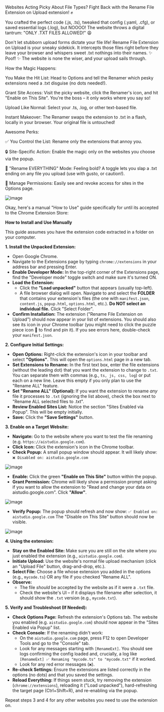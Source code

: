Websites Acting Picky About File Types? Fight Back with the Rename File Extension on Upload extension! ✊

You crafted the perfect code (.js, .ts), tweaked that config (.yaml, .cfg), or saved essential logs (.log), but NOOOO! The website throws a digital tantrum: "ONLY .TXT FILES ALLOWED!" 😩

Don't let stubborn upload forms dictate your file life! Rename File Extension on Upload is your sneaky sidekick. It intercepts those files right before they leave your browser and whispers sweet .txt nothings into their names. ✨ Poof! ✨ The website is none the wiser, and your upload sails through.

How the Magic Happens:

You Make the Hit List: Head to Options and tell the Renamer which pesky extensions need a .txt disguise (no dots needed!).

Grant Site Access: Visit the picky website, click the Renamer's icon, and hit "Enable on This Site". You're the boss – it only works where you say so!

Upload Like Normal: Select your .ts, .log, or other text-based file.

Instant Makeover: The Renamer swaps the extension to .txt in a flash, locally in your browser. Your original file is untouched!

Awesome Perks:

✅ You Control the List: Rename only the extensions that annoy you.

🔒 Site-Specific Action: Enable the magic only on the websites you choose via the popup.

🚀 "Rename EVERYTHING" Mode: Feeling bold? A toggle lets you slap a .txt ending on any file you upload (use with gusto, or caution!).

👀 Manage Permissions: Easily see and revoke access for sites in the Options page.


![image](https://github.com/user-attachments/assets/6ba2ee65-5085-4f25-9cb7-203f18354011)


Okay, here's a manual "How to Use" guide specifically for until its accepted to the Chrome Extension Store:

**How to Install and Use Manually**

This guide assumes you have the extension code extracted in a folder on your computer.

**1. Install the Unpacked Extension:**

*   Open Google Chrome.
*   Navigate to the Extensions page by typing `chrome://extensions` in your address bar and pressing Enter.
*   **Enable Developer Mode:** In the top-right corner of the Extensions page, find the "Developer mode" toggle switch and make sure it's turned ON.
*   **Load the Extension:**
    *   Click the **"Load unpacked"** button that appears (usually top-left).
    *   A file browser dialog will open. Navigate to and select the **FOLDER** that contains your extension's files (the one with `manifest.json`, `content.js`, `popup.html`, `options.html`, etc.). **Do NOT select an individual file.** Click "Select Folder".
*   **Confirm Installation:** The extension ("Rename File Extension on Upload") should now appear in your list of extensions. You should also see its icon in your Chrome toolbar (you might need to click the puzzle piece icon 🧩 to find and pin it). If you see errors here, double-check your `manifest.json`.

**2. Configure Initial Settings:**

*   **Open Options:** Right-click the extension's icon in your toolbar and select **"Options"**. This will open the `options.html` page in a new tab.
*   **Set Extensions to Rename:** In the first text box, enter the file extensions (without the leading dot) that you want the extension to change to `.txt`. You can separate them with commas (e.g., `ts, js, css, log`) or put each on a new line. Leave this empty if you only plan to use the "Rename ALL" feature.
*   **Set "Rename ALL" (Optional):** If you want the extension to rename *any* file it processes to `.txt` (ignoring the list above), check the box next to "Rename ALL selected files to .txt".
*   **Review Enabled Sites List:** Notice the section "Sites Enabled via Popup". This will be empty initially.
*   **Save:** Click the **"Save Settings"** button.

**3. Enable on a Target Website:**

*   **Navigate:** Go to the website where you want to test the file renaming (e.g. `https://aistudio.google.com`).
*   **Click Icon:** Click the extension's icon in the Chrome toolbar.
*   **Check Popup:** A small popup window should appear. It will likely show:
    `❌ Disabled on: aistudio.google.com`
    
![image](https://github.com/user-attachments/assets/0809af30-f516-4efe-a709-5eaa758b0efd)


*   **Enable:** Click the green **"Enable on This Site"** button within the popup.
*   **Grant Permission:** Chrome will likely show a permission prompt asking if you want to allow the extension to "Read and change your data on aistudio.google.com". Click **"Allow"**.

![image](https://github.com/user-attachments/assets/7e67453f-7265-4292-a850-d1dee4227a4b)

*   **Verify Popup:** The popup should refresh and now show:
    `✅ Enabled on: aistudio.google.com`
    The "Disable on This Site" button should now be visible.

![image](https://github.com/user-attachments/assets/257e499a-c7f3-4126-8192-99006bd7ba26)


**4. Using the extension:**

*   **Stay on the Enabled Site:** Make sure you are still on the site where you just enabled the extension (e.g., `aistudio.google.com`).
*   **Initiate Upload:** Use the website's normal file upload mechanism (click an "Upload File" button, drag-and-drop, etc.).
*   **Select File:** Choose a file whose extension you added in the options (e.g., `mycode.ts`) OR any file if you checked "Rename ALL".
*   **Observe:**
    *   The file *should* be accepted by the website as if it were a `.txt` file.
    *   Check the website's UI – if it displays the filename after selection, it should show the `.txt` version (e.g., `mycode.txt`).

**5. Verify and Troubleshoot (If Needed):**

*   **Check Options Page:** Refresh the extension's Options tab. The website you enabled (e.g. `aistudio.google.com`) should now appear in the "Sites Enabled via Popup" list.
*   **Check Console:** If the renaming didn't work:
    *   On the `aistudio.google.com` page, press F12 to open Developer Tools and go to the "Console" tab.
    *   Look for any messages starting with `[RenameExt]`. You should see logs confirming the config loaded and, crucially, a log like `[RenameExt] ✅ Renaming "mycode.ts" to "mycode.txt"` if it worked.
    *   Look for any red error messages (`❌`).
*   **Re-check Settings:** Ensure the extensions are listed correctly in the options (no dots) and that you saved the settings.
*   **Reload Everything:** If things seem stuck, try removing the extension (`chrome://extensions`), reloading it ("Load unpacked"), hard-refreshing the target page (Ctrl+Shift+R), and re-enabling via the popup.

Repeat steps 3 and 4 for any other websites you need to use the extension on.

